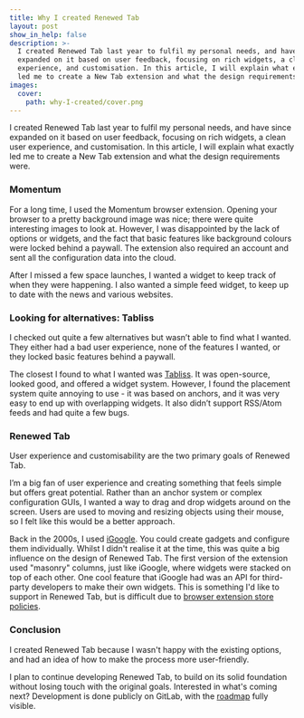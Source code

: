 ```yaml
---
title: Why I created Renewed Tab
layout: post
show_in_help: false
description: >-
  I created Renewed Tab last year to fulfil my personal needs, and have since
  expanded on it based on user feedback, focusing on rich widgets, a clean user
  experience, and customisation. In this article, I will explain what exactly
  led me to create a New Tab extension and what the design requirements were.
images:
  cover:
    path: why-I-created/cover.png
---
```


I created Renewed Tab last year to fulfil my personal needs, and have since
expanded on it based on user feedback, focusing on rich widgets, a clean user
experience, and customisation. In this article, I will explain what exactly led
me to create a New Tab extension and what the design requirements were.

<!-- more -->

### Momentum

For a long time, I used the Momentum browser extension. Opening your browser to
a pretty background image was nice; there were quite interesting images to look
at. However, I was disappointed by the lack of options or widgets, and the fact
that basic features like background colours were locked behind a paywall. The
extension also required an account and sent all the configuration data into the
cloud.

After I missed a few space launches, I wanted a widget to keep track of when
they were happening. I also wanted a simple feed widget, to keep up to date with
the news and various websites.


### Looking for alternatives: Tabliss

I checked out quite a few alternatives but wasn’t able to find what I wanted.
They either had a bad user experience, none of the features I wanted, or they
locked basic features behind a paywall.

The closest I found to what I wanted was
<a href="https://tabliss.io/" rel="nofollow">Tabliss</a>. It was open-source,
looked good, and offered a widget system.  However, I found the placement system
quite annoying to use - it was based on anchors, and it was very easy to end up
with overlapping widgets. It also didn’t support RSS/Atom feeds and had quite a
few bugs.


### Renewed Tab

User experience and customisability are the two primary goals of Renewed Tab.

I’m a big fan of user experience and creating something that feels simple but
offers great potential. Rather than an anchor system or complex configuration
GUIs, I wanted a way to drag and drop widgets around on the screen. Users are
used to moving and resizing objects using their mouse, so I felt like this would
be a better approach.

Back in the 2000s, I used [iGoogle](https://en.wikipedia.org/wiki/IGoogle). You
could create gadgets and configure them individually. Whilst I didn't realise it
at the time, this was quite a big influence on the design of Renewed Tab. The
first version of the extension used "masonry" columns, just like iGoogle, where
widgets were stacked on top of each other. One cool feature that iGoogle had was
an API for third-party developers to make their own widgets. This is something
I'd like to support in Renewed Tab, but is difficult due to
[browser extension store policies](/en/help/faq/#how-do-i-add-custom-widgets).


### Conclusion

I created Renewed Tab because I wasn't happy with the existing options, and
had an idea of how to make the process more user-friendly.

I plan to continue developing Renewed Tab, to build on its solid foundation
without losing touch with the original goals.
Interested in what's coming next? Development is done publicly on GitLab, with
the [roadmap](https://gitlab.com/renewedtab/renewedtab/-/boards) fully visible.
